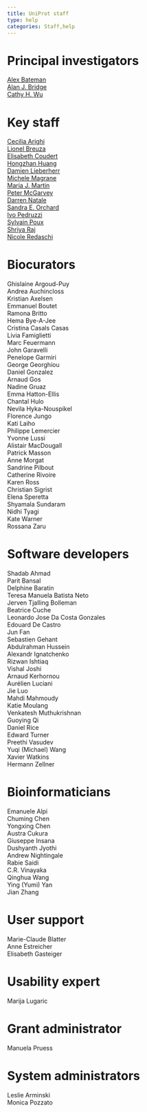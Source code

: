 ```yaml
---
title: UniProt staff
type: help
categories: Staff,help
---
```


# Principal investigators

[Alex Bateman](https://www.uniprot.org/help/bateman)  
[Alan J. Bridge](https://www.uniprot.org/help/bridge)  
[Cathy H. Wu](http://pir.georgetown.edu/pirwww/aboutpir/wubio.shtml)

# Key staff

[Cecilia Arighi](https://www.uniprot.org/help/key_staff#arighi)  
[Lionel Breuza](https://www.uniprot.org/help/key_staff#breuza)  
[Elisabeth Coudert](https://www.uniprot.org/help/key_staff#coudert)  
[Hongzhan Huang](https://www.uniprot.org/help/key_staff#huang)  
[Damien Lieberherr](https://www.uniprot.org/help/key_staff#lieberherr)  
[Michele Magrane](https://www.uniprot.org/help/key_staff#magrane)  
[Maria J. Martin](https://www.uniprot.org/help/key_staff#martin)  
[Peter McGarvey](https://www.uniprot.org/help/key_staff#mcgarvey)  
[Darren Natale](https://www.uniprot.org/help/key_staff#natale)  
[Sandra E. Orchard](https://www.uniprot.org/help/key_staff#orchard)  
[Ivo Pedruzzi](https://www.uniprot.org/help/key_staff#pedruzzi)  
[Sylvain Poux](https://www.uniprot.org/help/key_staff#poux)  
[Shriya Raj](https://www.uniprot.org/help/key_staff#raj)  
[Nicole Redaschi](https://www.uniprot.org/help/key_staff#redaschi)

# Biocurators

Ghislaine Argoud-Puy  
Andrea Auchincloss  
Kristian Axelsen  
Emmanuel Boutet  
Ramona Britto  
Hema Bye-A-Jee  
Cristina Casals Casas  
Livia Famiglietti  
Marc Feuermann  
John Garavelli  
Penelope Garmiri  
George Georghiou  
Daniel Gonzalez  
Arnaud Gos  
Nadine Gruaz  
Emma Hatton-Ellis  
Chantal Hulo  
Nevila Hyka-Nouspikel  
Florence Jungo  
Kati Laiho  
Philippe Lemercier  
Yvonne Lussi  
Alistair MacDougall  
Patrick Masson  
Anne Morgat  
Sandrine Pilbout  
Catherine Rivoire  
Karen Ross  
Christian Sigrist  
Elena Speretta  
Shyamala Sundaram  
Nidhi Tyagi  
Kate Warner  
Rossana Zaru

# Software developers

Shadab Ahmad  
Parit Bansal  
Delphine Baratin  
Teresa Manuela Batista Neto  
Jerven Tjalling Bolleman  
Beatrice Cuche  
Leonardo Jose Da Costa Gonzales  
Edouard De Castro  
Jun Fan  
Sebastien Gehant  
Abdulrahman Hussein  
Alexandr Ignatchenko  
Rizwan Ishtiaq  
Vishal Joshi  
Arnaud Kerhornou  
Aurélien Luciani  
Jie Luo  
Mahdi Mahmoudy  
Katie Moulang  
Venkatesh Muthukrishnan  
Guoying Qi  
Daniel Rice  
Edward Turner  
Preethi Vasudev  
Yuqi (Michael) Wang  
Xavier Watkins  
Hermann Zellner

# Bioinformaticians

Emanuele Alpi  
Chuming Chen  
Yongxing Chen  
Austra Cukura  
Giuseppe Insana  
Dushyanth Jyothi  
Andrew Nightingale  
Rabie Saidi  
C.R. Vinayaka  
Qinghua Wang  
Ying (Yumi) Yan  
Jian Zhang

# User support

Marie-Claude Blatter  
Anne Estreicher  
Elisabeth Gasteiger

# Usability expert

Marija Lugaric

# Grant administrator

Manuela Pruess

# System administrators

Leslie Arminski  
Monica Pozzato
